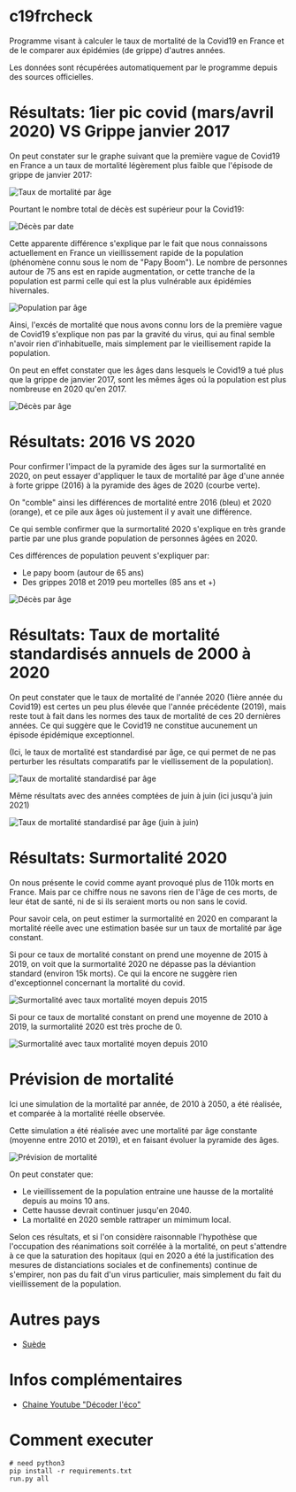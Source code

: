 # c19frcheck

Programme visant à calculer le taux de mortalité de la Covid19 en France et de le comparer aux épidémies (de grippe) d'autres années.

Les données sont récupérées automatiquement par le programme depuis des sources officielles.

# Résultats: 1ier pic covid (mars/avril 2020) VS Grippe janvier 2017

On peut constater sur le graphe suivant que la première vague de Covid19 en France a un taux de mortalité légèrement plus faible que l'épisode de grippe de janvier 2017:

![Taux de mortalité par âge](results/taux_mortalite_par_age_pics_2017_2020.png)

Pourtant le nombre total de décès est supérieur pour la Covid19:

![Décès par date](results/deces_par_date_pics_2017_2020.png)

Cette apparente différence s'explique par le fait que nous connaissons actuellement en France un vieillissement rapide de la population (phénomène connu sous le nom de "Papy Boom"). Le nombre de personnes autour de 75 ans est en rapide augmentation, or cette tranche de la population est parmi celle qui est la plus vulnérable aux épidémies hivernales.

![Population par âge](results/population_par_age_pics_2017_2020.png)

Ainsi, l'excés de mortalité que nous avons connu lors de la première vague de Covid19 s'explique non pas par la gravité du virus, qui au final semble n'avoir rien d'inhabituelle, mais simplement par le vieillisement rapide la population.

On peut en effet constater que les âges dans lesquels le Covid19 a tué plus que la grippe de janvier 2017, sont les mêmes âges oú la population est plus nombreuse en 2020 qu'en 2017.

![Décès par âge](results/deces_par_age_pics_2017_2020.png)

# Résultats: 2016 VS 2020

Pour confirmer l'impact de la pyramide des âges sur la surmortalité en 2020, on peut essayer d'appliquer le taux de mortalité par âge d'une année à forte grippe (2016) à la pyramide des âges de 2020 (courbe verte).

On "comble" ainsi les différences de mortalité entre 2016 (bleu) et 2020 (orange), et ce pile aux âges où justement il y avait une différence.

Ce qui semble confirmer que la surmortalité 2020 s'explique en très grande partie par une plus grande population de personnes âgées en 2020.

Ces différences de population peuvent s'expliquer par:
- Le papy boom (autour de 65 ans)
- Des grippes 2018 et 2019 peu mortelles (85 ans et +)

![Décès par âge](results/deces_par_age_2016_2020.png)

# Résultats: Taux de mortalité standardisés annuels de 2000 à 2020

On peut constater que le taux de mortalité de l'année 2020 (1ière année du Covid19) est certes un peu plus élevée que l'année précédente (2019), mais reste tout à fait dans les normes des taux de mortalité de ces 20 dernières années. Ce qui suggère que le Covid19 ne constitue aucunement un épisode épidémique exceptionnel.

(Ici, le taux de mortalité est standardisé par âge, ce qui permet de ne pas perturber les résultats comparatifs par le viellissement de la population).

![Taux de mortalité standardisé par âge](results/taux_mortalite_standardise_par_age_2000_to_2020.png)

Même résultats avec des années comptées de juin à juin (ici jusqu'à juin 2021)

![Taux de mortalité standardisé par âge (juin à juin)](results/taux_mortalite_standardise_par_age_2000_to_2021_juin.png)

# Résultats: Surmortalité 2020

On nous présente le covid comme ayant provoqué plus de 110k morts en France. Mais par ce chiffre nous ne savons rien de l'âge de ces morts, de leur état de santé, ni de si ils seraient morts ou non sans le covid.

Pour savoir cela, on peut estimer la surmortalité en 2020 en comparant la mortalité réelle avec une estimation basée sur un taux de mortalité par âge constant.

Si pour ce taux de mortalité constant on prend une moyenne de 2015 à 2019, on voit que la surmortalité 2020 ne dépasse pas la déviantion standard (environ 15k morts). Ce qui la encore ne suggère rien d'exceptionnel concernant la mortalité du covid.

![Surmortalité avec taux mortalité moyen depuis 2015](results/surmortalite_2015.png)

Si pour ce taux de mortalité constant on prend une moyenne de 2010 à 2019, la surmortalité 2020 est très proche de 0.

![Surmortalité avec taux mortalité moyen depuis 2010](results/surmortalite_2010.png)

# Prévision de mortalité

Ici une simulation de la mortalité par année, de 2010 à 2050, a été réalisée, et comparée à la mortalité réelle observée.

Cette simulation a été réalisée avec une mortalité par âge constante (moyenne entre 2010 et 2019), et en faisant évoluer la pyramide des âges.

![Prévision de mortalité](results/prevision_morts.png)

On peut constater que:
* Le vieillissement de la population entraine une hausse de la mortalité depuis au moins 10 ans.
* Cette hausse devrait continuer jusqu'en 2040.
* La mortalité en 2020 semble rattraper un mimimum local.

Selon ces résultats, et si l'on considère raisonnable l'hypothèse que l'occupation des réanimations soit corrélée à la mortalité, on peut s'attendre à ce que la saturation des hopitaux (qui en 2020 a été la justification des mesures de distanciations sociales et de confinements) continue de s'empirer, non pas du fait d'un virus particulier, mais simplement du fait du vieillissement de la population.

# Autres pays

* [Suède](./README_se.md)

# Infos complémentaires

* [Chaine Youtube "Décoder l'éco"](https://www.youtube.com/watch?v=8pA9pfFUSIk)

# Comment executer

```
# need python3
pip install -r requirements.txt
run.py all
```